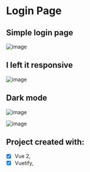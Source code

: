# Login Page 

## Simple login page 

![image](https://user-images.githubusercontent.com/84159325/172453461-42c16670-1b4c-491e-b347-5ae8057259cc.png)

## I left it responsive

![image](https://user-images.githubusercontent.com/84159325/172454709-499d2cba-0d09-45b9-8b01-0e39d23bda87.png)

## Dark mode 

![image](https://user-images.githubusercontent.com/84159325/172460956-5213fdbf-bb92-4ca4-b0c5-28acc33be9b3.png)


![image](https://user-images.githubusercontent.com/84159325/172460696-64b1c7fa-0750-4889-bc59-0413c64bb43a.png)


## Project created with:
- [x] Vue 2,
- [x] Vuetify,
